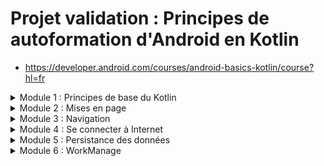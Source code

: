 # Projet validation : Principes de autoformation d'Android en Kotlin
- https://developer.android.com/courses/android-basics-kotlin/course?hl=fr
<details>
<summary>Module 1 : Principes de base du Kotlin </summary>


    - Présentation du Kotlin
    -Connaissance avec l'équipe et découvrez les éléments dont vous aurez besoin pour commencer à développer des applications Android en Kotlin.
    -Découvrez les objectifs et les exigences du cours dans cette présentation du Module 1.
        4 parcours:
            -Kotlin basics
            -Android Studio
            -create birthday card App
            -Dice roller App
    - Créer votre première application
        -Découvrez Android Studio
        -Installation Android Studio
        -Création et exécution  première application Android
        - Effectuer des tests et comment les automatiser dans les applications Android.
        -Localiser le code des tests unitaires
    - Créer une mise en page de base
        - Découvrez les outils que vous utiliserez pour commencer à développer des applications.
        - création d'une application Android simple qui affiche du texte. 
        - découvrant les composants d'interface utilisateur (UI) sous Android (TextView) .
    - Ajouter un bouton à une application(Dice Roller)
        -Création de la mise en page de l'application
        -Activity
        -Adopter les bonnes pratiques de codage
        -creation de class
        -Les déclarations de fonctions en Kotlin
        -Renvoyer une valeur à partir d'une fonction
        -Création des tests unitaires
        - Introduction au débogage
        

</details>
 


 <details> 
<summary> Module 2 : Mises en page </summary>

    - Classes et héritage en Kotlin
    - Découvrez les nouveaux composants d'interface utilisateur XML pour Android.
    - Tester et déboguer
    - Afficher une liste déroulante
    - view binding
    - Créer et utiliser des listes en Kotlin
</details>


<details> 
<summary>Module 3 : Navigation</summary>

     - Naviguer entre les écrans
        - Activités et intents
        - Étapes du cycle de vie d'une activité
            -Les principales méthodes de cycle de vie sont les suivantes : onCreate()onStart()onPause()onRestart()onResume()onStop()onDestroy()
    - Présentation du composant Navigation
        - Les fragments et le composant Navigation
        - Tester les composants Navigation
    - Composants de l'architecture
        - Stocker des données dans ViewModel
        - Utiliser LiveData avec ViewModel
    - Exemples d'application de navigation avancée
        - ViewModel partagé entre plusieurs fragments
        - Navigation et pile "Retour"
        - Tester les ViewModels et LiveData
    - Mises en page adaptatives
        - Créer une mise en page à deux volets
        - Mises en page adaptatives
        - Adopter des mises en page responsives pour votre interface utilisateur
</details>
<details> 
 <summary>Module 4 : Se connecter à Internet</summary>

    - Coroutines
        - Présentation des coroutines
    - Récupérer des données sur Internet
        - Présentation de HTTP/REST
        - Récupérer des données sur Internet
            - Les services Web courants utilisent une architecture REST
        - Charger et afficher des images depuis Internet
            - La bibliothèque Coil simplifie le processus de gestion des images, notamment le téléchargement, la mise en mémoire tampon, le décodage et la mise en cache dans votre application.
        - Déboguer avec des points d'arrêt
        - Projet :application Amphibians
</details>
<details> 
 <summary>Module 5 : Persistance des données</summary>
    
    - Présentation de SQL, Room et Flow
        - Principes de base de SQL
            - Structure d'une base de données relationnelle : tables, colonnes et lignes.
            - Instructions SELECT, y compris les clauses WHERE, ORDER BY, GROUP BY et LIMIT.
            - Insérer, mettre à jour et supprimer des lignes à l'aide de SQ.
        - Présentation de Room et de Flow
    - Utiliser Room pour la persistance des données
        - Persistance des données avec Room
            - Création d'une base de données SQLite et interaction à l'aide de la bibliothèque Room
            - Création d'une entité, d'un DAO et de classes de base de données
            - Utilisation d'un objet d'accès aux données (DAO, Data Access Object) pour mapper des fonctions Kotlin à des requêtes SQL
        - Lire et mettre à jour des données avec Room
        - Schéma de dépôt
        - Preferences DataStore
            - DataStore dispose d'une API totalement asynchrone basée sur des coroutines Kotlin et Flow, ce qui garantit la cohérence des données.
</details>
<details> 
<summary>Module 6 : WorkManage</summary>

    - Planifier des tâches avec WorkManager
        - Présentation des principes de base de WorkManager
        - Présentation de l'implémentation de WorkManager
        - Travail en arrière-plan avec WorkManager – Kotlin
</details>
